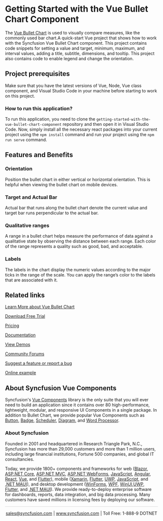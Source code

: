 # Getting Started with the Vue Bullet Chart Component

The [Vue Bullet Chart](https://www.syncfusion.com/vue-components/vue-bullet-chart?utm_source=github&utm_medium=listing&utm_campaign=vue-bullet-chart-github-samples) is used to visually compare measures, like the commonly used bar chart.A quick-start Vue project that shows how to work with the Syncfusion Vue Bullet Chart component. This project contains code snippets for setting a value and target, minimum, maximum, and interval values, adding a title, subtitle, dimensions, and tooltip. This project also contains code to enable legend and change the orientation.

## Project prerequisites

Make sure that you have the latest versions of Vue, Node, Vue class component, and Visual Studio Code in your machine before starting to work on this project.

### How to run this application?

To run this application, you need to clone the `getting-started-with-the-vue-bullet-chart-component` repository and then open it in Visual Studio Code. Now, simply install all the necessary react packages into your current project using the `npm install` command and run your project using the `npm run serve` command.

## Features and Benefits

### Orientation

Position the bullet chart in either vertical or horizontal orientation. This is helpful when viewing the bullet chart on mobile devices.

### Target and Actual Bar

Actual bar that runs along the bullet chart denote the current value and target bar runs perpendicular to the actual bar.

### Qualitative ranges

A range in a bullet chart helps measure the performance of data against a qualitative state by observing the distance between each range. Each color of the range represents a quality such as good, bad, and acceptable.

### Labels

The labels in the chart display the numeric values according to the major ticks in the range of the scale. You can apply the range’s color to the labels that are associated with it.

## Related links
[Learn More about Vue Bullet Chart](https://www.syncfusion.com/vue-components/vue-bullet-chart?utm_source=github&utm_medium=listing&utm_campaign=vue-bullet-chart-github-samples)

[Download Free Trial](https://www.syncfusion.com/account/manage-trials/downloads?utm_source=github&utm_medium=listing&utm_campaign=vue-bullet-chart-github-samples)

[Pricing](https://www.syncfusion.com/sales/teamlicense?utm_source=github&utm_medium=listing&utm_campaign=vue-bullet-chart-github-samples)

[Documentation](https://ej2.syncfusion.com/vue/documentation/bullet-chart/getting-started?utm_source=github&utm_medium=listing&utm_campaign=vue-bullet-chart-github-samples)

[View Demos](https://github.com/SyncfusionExamples/getting-started-with-the-vue-bullet-chart-component?utm_source=github&utm_medium=listing&utm_campaign=vue-bullet-chart-github-samples)

[Community Forums](https://www.syncfusion.com/forums/vue-components?utm_source=github&utm_medium=listing&utm_campaign=vue-bullet-chart-github-samples)

[Suggest a feature or report a bug](https://www.syncfusion.com/feedback/vue?utm_source=github&utm_medium=listing&utm_campaign=vue-bullet-chart-github-samples)

[Online example](https://ej2.syncfusion.com/vue/demos/#/bootstrap5/bullet-chart/default.html?utm_source=github&utm_medium=listing&utm_campaign=vue-bullet-chart-github-samples)

## About Syncfusion Vue Components

Syncfusion's [Vue Components](https://www.syncfusion.com/vue-components?utm_source=github&utm_medium=listing&utm_campaign=vue-bullet-chart-github-samples) library is the only suite that you will ever need to build an application since it contains over 80 high-performance, lightweight, modular, and responsive UI Components in a single package. In addition to Bullet Chart, we provide popular Vue Components such as [Button](https://www.syncfusion.com/vue-components/vue-button?utm_source=github&utm_medium=listing&utm_campaign=vue-bullet-chart-github-samples), [Badge](https://www.syncfusion.com/vue-components/vue-badge?utm_source=github&utm_medium=listing&utm_campaign=vue-bullet-chart-github-samples), [Scheduler](https://www.syncfusion.com/vue-components/vue-scheduler?utm_source=github&utm_medium=listing&utm_campaign=vue-bullet-chart-github-samples), [Diagram](https://www.syncfusion.com/vue-components/vue-diagram?utm_source=github&utm_medium=listing&utm_campaign=vue-bullet-chart-github-samples), and [Word Processor](https://www.syncfusion.com/vue-components/vue-word-processor?utm_source=github&utm_medium=listing&utm_campaign=vue-bullet-chart-github-samples).

### About Syncfusion
Founded in 2001 and headquartered in Research Triangle Park, N.C., Syncfusion has more than 29,000 customers and more than 1 million users, including large financial institutions, Fortune 500 companies, and global IT consultancies.

Today, we provide 1800+ components and frameworks for web ([Blazor](https://www.syncfusion.com/blazor-components?utm_source=github&utm_medium=listing&utm_campaign=vue-bullet-chart-github-samples), [ASP.NET Core](https://www.syncfusion.com/aspnet-core-ui-controls?utm_source=github&utm_medium=listing&utm_campaign=vue-bullet-chart-github-samples), [ASP.NET MVC](https://www.syncfusion.com/aspnet-mvc-ui-controls?utm_source=github&utm_medium=listing&utm_campaign=vue-bullet-chart-github-samples), [ASP.NET WebForms](https://www.syncfusion.com/jquery/aspnet-webforms-ui-controls?utm_source=github&utm_medium=listing&utm_campaign=vue-bullet-chart-github-samples), [JavaScript](https://www.syncfusion.com/javascript-ui-controls?utm_source=github&utm_medium=listing&utm_campaign=vue-bullet-chart-github-samples), [Angular](https://www.syncfusion.com/angular-components?utm_source=github&utm_medium=listing&utm_campaign=vue-bullet-chart-github-samples), [React](https://www.syncfusion.com/react-components?utm_source=github&utm_medium=listing&utm_campaign=vue-bullet-chart-github-samples), [Vue](https://www.syncfusion.com/vue-components?utm_source=github&utm_medium=listing&utm_campaign=vue-bullet-chart-github-samples), and [Flutter](https://www.syncfusion.com/flutter-widgets?utm_source=github&utm_medium=listing&utm_campaign=vue-bullet-chart-github-samples)), mobile ([Xamarin](https://www.syncfusion.com/xamarin-ui-controls?utm_source=github&utm_medium=listing&utm_campaign=vue-bullet-chart-github-samples), [Flutter](https://www.syncfusion.com/flutter-widgets?utm_source=github&utm_medium=listing&utm_campaign=vue-bullet-chart-github-samples), [UWP](https://www.syncfusion.com/uwp-ui-controls?utm_source=github&utm_medium=listing&utm_campaign=vue-bullet-chart-github-samples), [JavaScript](https://www.syncfusion.com/javascript-ui-controls?utm_source=github&utm_medium=listing&utm_campaign=vue-bullet-chart-github-samples), and [.NET MAUI](https://www.syncfusion.com/maui-controls?utm_source=github&utm_medium=listing&utm_campaign=vue-bullet-chart-github-samples)), and desktop development ([WinForms](https://www.syncfusion.com/winforms-ui-controls?utm_source=github&utm_medium=listing&utm_campaign=vue-bullet-chart-github-samples), [WPF](https://www.syncfusion.com/wpf-controls?utm_source=github&utm_medium=listing&utm_campaign=vue-bullet-chart-github-samples), [WinUI](https://www.syncfusion.com/winui-controls?utm_source=github&utm_medium=listing&utm_campaign=vue-bullet-chart-github-samples),[UWP](https://www.syncfusion.com/uwp-ui-controls?utm_source=github&utm_medium=listing&utm_campaign=vue-bullet-chart-github-samples), [Flutter](https://www.syncfusion.com/flutter-widgets?utm_source=github&utm_medium=listing&utm_campaign=vue-bullet-chart-github-samples), and [.NET MAUI](https://www.syncfusion.com/maui-controls?utm_source=github&utm_medium=listing&utm_campaign=vue-bullet-chart-github-samples)). We provide ready-to-deploy enterprise software for dashboards, reports, data integration, and big data processing. Many customers have saved millions in licensing fees by deploying our software.

<hr style="height:0.3px;border:none;color:lightgrey;background-color:lightgrey;" />

<p align="center">
<a href="mailto:sales@syncfusion.com?Subject=Syncfusion Vue Grid - GitHub" target="_top">sales@syncfusion.com</a> | <a href="https://www.syncfusion.com?utm_source=github&utm_medium=listing&utm_campaign=vue-bullet-chart-github-samples)">www.syncfusion.com</a> | Toll Free: 1-888-9 DOTNET <br>
</p>


